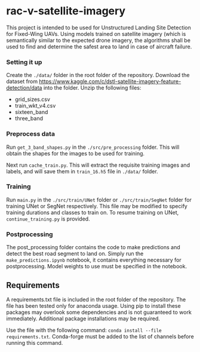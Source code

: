 # rac-v-satellite-imagery

This project is intended to be used for Unstructured Landing Site Detection for Fixed-Wing UAVs. Using models trained on satellite imagery (which is semantically similar to the expected drone imagery, the algorithms shall be used to find and determine the safest area to land in case of aircraft failure.

### Setting it up

Create the `./data/` folder in the root folder of the repository. Download the dataset from https://www.kaggle.com/c/dstl-satellite-imagery-feature-detection/data into the folder. Unzip the following files:
- grid_sizes.csv
- train_wkt_v4.csv
- sixteen_band
- three_band

### Preprocess data

Run `get_3_band_shapes.py` in the `./src/pre_processing` folder. This will obtain the shapes for the images to be used for training.

Next run `cache_train.py`. This will extract the requisite training images and labels, and will save them in `train_16.h5` file in `./data/` folder.

### Training

Run `main.py` in the `./src/train/UNet` folder or `./src/train/SegNet` folder for training UNet or SegNet respectively. This file may be modified to specify training durations and classes to train on. To resume training on UNet, `continue_training.py` is provided.

### Postprocessing

The post_processing folder contains the code to make predictions and detect the best road segment to land on. Simply run the `make_predictions.ipynb` notebook, it contains everything necessary for postprocessing. Model weights to use must be specified in the notebook.

## Requirements

A requirements.txt file is included in the root folder of the repository. The file has been tested only for anaconda usage. Using pip to install these packages may overlook some dependencies and is not guaranteed to work immediately. Additional package installations may be required.

Use the file with the following command: `conda install --file requirements.txt`. Conda-forge must be added to the list of channels before running this command.
